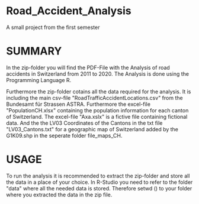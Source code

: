 # Road_Accident_Analysis
A small project from the first semester

SUMMARY
==========================================================================================

In the zip-folder you will find the PDF-File with the Analysis of road accidents in
Switzerland from 2011 to 2020. The Analysis is done using the Programming Language R.

Furthermore the zip-folder cotains all the data required for the analysis. It is including
the main csv-file "RoadTrafficAccidentLocations.csv" from the Bundesamt für Strassen
ASTRA. Furthermore the excel-file "PopulationCH.xlsx" containing the population
information for each canton of Switzerland. The excel-file "Axa.xslx" is a fictive 
file containing fictional data. And the the LV03 Coordinates of the Cantons in the txt file
"LV03_Cantons.txt" for a geographic map of Switzerland added by the G1K09.shp in the seperate 
folder file_maps_CH.


USAGE 
==========================================================================================

To run the analysis it is recommended to extract the zip-folder and store all the data in
a place of your choice. In R-Studio you need to refer to the folder "data" where all
the needed data is stored. Therefore setwd () to your folder where you extracted the data 
in the zip file. 

